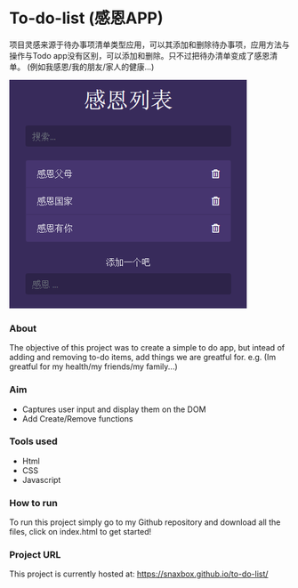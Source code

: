# To-do-list (感恩APP)

项目灵感来源于待办事项清单类型应用，可以其添加和删除待办事项，应用方法与操作与Todo app没有区别，可以添加和删除。只不过把待办清单变成了感恩清单。 (例如我感恩/我的朋友/家人的健康...)

![感恩app](todo.png)
### About

The objective of this project was to create a simple to do app, but intead of adding and removing to-do items, add things we are greatful for. e.g. (Im greatful for my health/my friends/my family...)
### Aim
<ul>
  <li>Captures user input and display them on the DOM  </li>
  <li> Add Create/Remove functions</li>
  
</ul>

### Tools used
<ul>
  <li>Html</li>
  <li>CSS</li>
  <li>Javascript</li>
</ul>

### How to run
To run this project simply go to my Github repository and download all the files, click on index.html to get started!

### Project URL
This project is currently hosted at: https://snaxbox.github.io/to-do-list/
